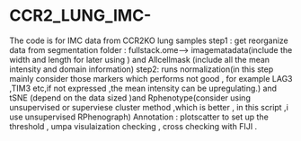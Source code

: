 # CCR2_LUNG_IMC-
The code is for  IMC data from CCR2KO lung samples
step1 : get reorganize data from segmentation folder : fullstack.ome--> imagematadata(include the width and length for later using )  and Allcellmask (include all the mean intensity and domain information)
step2:  runs normalization(in this step mainly consider those markers which performs not good ,  for example LAG3 ,TIM3 etc,if not expressed ,the mean intensity can be upregulating.)  and tSNE (depend on the data sized )and Rphenotype(consider using unsupervised or superviese cluster method ,which is better , in this script ,i use unsupervised RPhenograph) 
Annotation : plotscatter to set up the threshold , umpa visulaization checking , cross checking with FIJI . 
